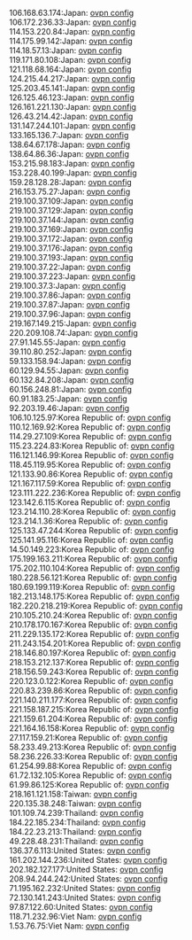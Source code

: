 106.168.63.174:Japan: [ovpn config](vpn/106_168_63_174.ovpn)  
106.172.236.33:Japan: [ovpn config](vpn/106_172_236_33.ovpn)  
114.153.220.84:Japan: [ovpn config](vpn/114_153_220_84.ovpn)  
114.175.99.142:Japan: [ovpn config](vpn/114_175_99_142.ovpn)  
114.18.57.13:Japan: [ovpn config](vpn/114_18_57_13.ovpn)  
119.171.80.108:Japan: [ovpn config](vpn/119_171_80_108.ovpn)  
121.118.68.164:Japan: [ovpn config](vpn/121_118_68_164.ovpn)  
124.215.44.217:Japan: [ovpn config](vpn/124_215_44_217.ovpn)  
125.203.45.141:Japan: [ovpn config](vpn/125_203_45_141.ovpn)  
126.125.46.123:Japan: [ovpn config](vpn/126_125_46_123.ovpn)  
126.161.221.130:Japan: [ovpn config](vpn/126_161_221_130.ovpn)  
126.43.214.42:Japan: [ovpn config](vpn/126_43_214_42.ovpn)  
131.147.244.101:Japan: [ovpn config](vpn/131_147_244_101.ovpn)  
133.165.136.7:Japan: [ovpn config](vpn/133_165_136_7.ovpn)  
138.64.67.178:Japan: [ovpn config](vpn/138_64_67_178.ovpn)  
138.64.86.36:Japan: [ovpn config](vpn/138_64_86_36.ovpn)  
153.215.98.183:Japan: [ovpn config](vpn/153_215_98_183.ovpn)  
153.228.40.199:Japan: [ovpn config](vpn/153_228_40_199.ovpn)  
159.28.128.28:Japan: [ovpn config](vpn/159_28_128_28.ovpn)  
216.153.75.27:Japan: [ovpn config](vpn/216_153_75_27.ovpn)  
219.100.37.109:Japan: [ovpn config](vpn/219_100_37_109.ovpn)  
219.100.37.129:Japan: [ovpn config](vpn/219_100_37_129.ovpn)  
219.100.37.144:Japan: [ovpn config](vpn/219_100_37_144.ovpn)  
219.100.37.169:Japan: [ovpn config](vpn/219_100_37_169.ovpn)  
219.100.37.172:Japan: [ovpn config](vpn/219_100_37_172.ovpn)  
219.100.37.176:Japan: [ovpn config](vpn/219_100_37_176.ovpn)  
219.100.37.193:Japan: [ovpn config](vpn/219_100_37_193.ovpn)  
219.100.37.22:Japan: [ovpn config](vpn/219_100_37_22.ovpn)  
219.100.37.223:Japan: [ovpn config](vpn/219_100_37_223.ovpn)  
219.100.37.3:Japan: [ovpn config](vpn/219_100_37_3.ovpn)  
219.100.37.86:Japan: [ovpn config](vpn/219_100_37_86.ovpn)  
219.100.37.87:Japan: [ovpn config](vpn/219_100_37_87.ovpn)  
219.100.37.96:Japan: [ovpn config](vpn/219_100_37_96.ovpn)  
219.167.149.215:Japan: [ovpn config](vpn/219_167_149_215.ovpn)  
220.209.108.74:Japan: [ovpn config](vpn/220_209_108_74.ovpn)  
27.91.145.55:Japan: [ovpn config](vpn/27_91_145_55.ovpn)  
39.110.80.252:Japan: [ovpn config](vpn/39_110_80_252.ovpn)  
59.133.158.94:Japan: [ovpn config](vpn/59_133_158_94.ovpn)  
60.129.94.55:Japan: [ovpn config](vpn/60_129_94_55.ovpn)  
60.132.84.208:Japan: [ovpn config](vpn/60_132_84_208.ovpn)  
60.156.248.81:Japan: [ovpn config](vpn/60_156_248_81.ovpn)  
60.91.183.25:Japan: [ovpn config](vpn/60_91_183_25.ovpn)  
92.203.19.46:Japan: [ovpn config](vpn/92_203_19_46.ovpn)  
106.10.125.97:Korea Republic of: [ovpn config](vpn/106_10_125_97.ovpn)  
110.12.169.92:Korea Republic of: [ovpn config](vpn/110_12_169_92.ovpn)  
114.29.27.109:Korea Republic of: [ovpn config](vpn/114_29_27_109.ovpn)  
115.23.224.83:Korea Republic of: [ovpn config](vpn/115_23_224_83.ovpn)  
116.121.146.99:Korea Republic of: [ovpn config](vpn/116_121_146_99.ovpn)  
118.45.119.95:Korea Republic of: [ovpn config](vpn/118_45_119_95.ovpn)  
121.133.90.86:Korea Republic of: [ovpn config](vpn/121_133_90_86.ovpn)  
121.167.117.59:Korea Republic of: [ovpn config](vpn/121_167_117_59.ovpn)  
123.111.222.236:Korea Republic of: [ovpn config](vpn/123_111_222_236.ovpn)  
123.142.6.115:Korea Republic of: [ovpn config](vpn/123_142_6_115.ovpn)  
123.214.110.28:Korea Republic of: [ovpn config](vpn/123_214_110_28.ovpn)  
123.214.1.36:Korea Republic of: [ovpn config](vpn/123_214_1_36.ovpn)  
125.133.47.244:Korea Republic of: [ovpn config](vpn/125_133_47_244.ovpn)  
125.141.95.116:Korea Republic of: [ovpn config](vpn/125_141_95_116.ovpn)  
14.50.149.223:Korea Republic of: [ovpn config](vpn/14_50_149_223.ovpn)  
175.199.163.211:Korea Republic of: [ovpn config](vpn/175_199_163_211.ovpn)  
175.202.110.104:Korea Republic of: [ovpn config](vpn/175_202_110_104.ovpn)  
180.228.56.121:Korea Republic of: [ovpn config](vpn/180_228_56_121.ovpn)  
180.69.199.119:Korea Republic of: [ovpn config](vpn/180_69_199_119.ovpn)  
182.213.148.175:Korea Republic of: [ovpn config](vpn/182_213_148_175.ovpn)  
182.220.218.219:Korea Republic of: [ovpn config](vpn/182_220_218_219.ovpn)  
210.105.210.24:Korea Republic of: [ovpn config](vpn/210_105_210_24.ovpn)  
210.178.170.167:Korea Republic of: [ovpn config](vpn/210_178_170_167.ovpn)  
211.229.135.172:Korea Republic of: [ovpn config](vpn/211_229_135_172.ovpn)  
211.243.154.201:Korea Republic of: [ovpn config](vpn/211_243_154_201.ovpn)  
218.146.80.197:Korea Republic of: [ovpn config](vpn/218_146_80_197.ovpn)  
218.153.212.137:Korea Republic of: [ovpn config](vpn/218_153_212_137.ovpn)  
218.156.59.243:Korea Republic of: [ovpn config](vpn/218_156_59_243.ovpn)  
220.123.0.122:Korea Republic of: [ovpn config](vpn/220_123_0_122.ovpn)  
220.83.239.86:Korea Republic of: [ovpn config](vpn/220_83_239_86.ovpn)  
221.140.211.177:Korea Republic of: [ovpn config](vpn/221_140_211_177.ovpn)  
221.158.187.215:Korea Republic of: [ovpn config](vpn/221_158_187_215.ovpn)  
221.159.61.204:Korea Republic of: [ovpn config](vpn/221_159_61_204.ovpn)  
221.164.16.158:Korea Republic of: [ovpn config](vpn/221_164_16_158.ovpn)  
27.117.159.21:Korea Republic of: [ovpn config](vpn/27_117_159_21.ovpn)  
58.233.49.213:Korea Republic of: [ovpn config](vpn/58_233_49_213.ovpn)  
58.236.226.33:Korea Republic of: [ovpn config](vpn/58_236_226_33.ovpn)  
61.254.99.88:Korea Republic of: [ovpn config](vpn/61_254_99_88.ovpn)  
61.72.132.105:Korea Republic of: [ovpn config](vpn/61_72_132_105.ovpn)  
61.99.86.125:Korea Republic of: [ovpn config](vpn/61_99_86_125.ovpn)  
218.161.121.158:Taiwan: [ovpn config](vpn/218_161_121_158.ovpn)  
220.135.38.248:Taiwan: [ovpn config](vpn/220_135_38_248.ovpn)  
101.109.74.239:Thailand: [ovpn config](vpn/101_109_74_239.ovpn)  
184.22.185.234:Thailand: [ovpn config](vpn/184_22_185_234.ovpn)  
184.22.23.213:Thailand: [ovpn config](vpn/184_22_23_213.ovpn)  
49.228.48.231:Thailand: [ovpn config](vpn/49_228_48_231.ovpn)  
136.37.6.113:United States: [ovpn config](vpn/136_37_6_113.ovpn)  
161.202.144.236:United States: [ovpn config](vpn/161_202_144_236.ovpn)  
202.182.127.177:United States: [ovpn config](vpn/202_182_127_177.ovpn)  
208.94.244.242:United States: [ovpn config](vpn/208_94_244_242.ovpn)  
71.195.162.232:United States: [ovpn config](vpn/71_195_162_232.ovpn)  
72.130.141.243:United States: [ovpn config](vpn/72_130_141_243.ovpn)  
97.87.122.60:United States: [ovpn config](vpn/97_87_122_60.ovpn)  
118.71.232.96:Viet Nam: [ovpn config](vpn/118_71_232_96.ovpn)  
1.53.76.75:Viet Nam: [ovpn config](vpn/1_53_76_75.ovpn)  
